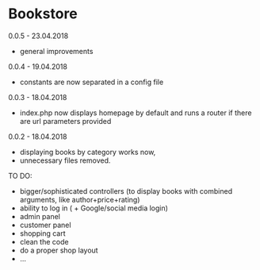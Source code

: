# Bookstore

0.0.5 - 23.04.2018
- general improvements

0.0.4 - 19.04.2018
- constants are now separated in a config file

0.0.3 - 18.04.2018
- index.php now displays homepage by default and runs a router if there are url parameters provided

0.0.2 - 18.04.2018
- displaying books by category works now,
- unnecessary files removed.

TO DO:
* bigger/sophisticated controllers (to display books with combined arguments, like author+price+rating)
* ability to log in ( + Google/social media login)
* admin panel
* customer panel
* shopping cart
* clean the code
* do a proper shop layout
* ...